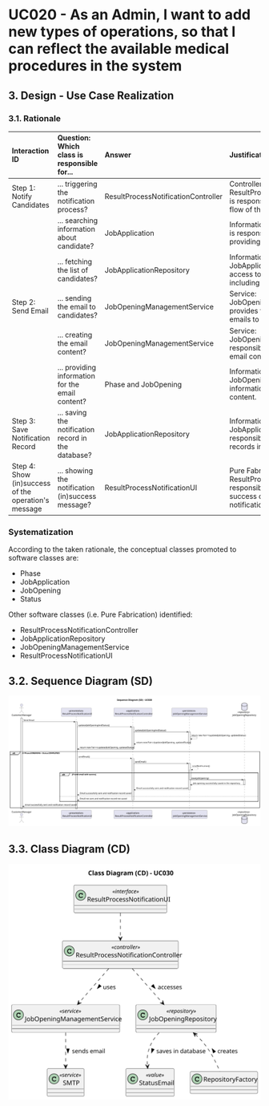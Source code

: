 # UC020 - As an Admin, I want to add new types of operations, so that I can reflect the available medical procedures in the system

## 3. Design - Use Case Realization

### 3.1. Rationale

| Interaction ID                                       | Question: Which class is responsible for...         | Answer                              | Justification (with patterns)                                                                                                        |
|:-----------------------------------------------------|:----------------------------------------------------|:------------------------------------|:-------------------------------------------------------------------------------------------------------------------------------------|
| Step 1: Notify Candidates                            | ... triggering the notification process?            | ResultProcessNotificationController | Controller: ResultProcessNotificationController is responsible for controlling the flow of the notification process.                 |
|                                                      | ... searching information about candidate?          | JobApplication                      | Information Expert: JobApplication is responsible for holding and providing candidate information.                                   |
|                                                      | ... fetching the list of candidates?                | JobApplicationRepository            | Information Expert: JobApplicationRepository provides access to job application data, including candidate details.                   |
| Step 2: Send Email                                   | ... sending the email to candidates?                | JobOpeningManagementService         | Service: JobOpeningManagementService provides the service of sending emails to candidates.                                           |
|                                                      | ... creating the email content?                     | JobOpeningManagementService         | Service: JobOpeningManagementService is responsible for generating the email content.                                                |
|                                                      | ... providing information for the email content?    | Phase and JobOpening                | Information Expert: Phase and JobOpening provide the necessary information for creating the email content.                           |
| Step 3: Save Notification Record                     | ... saving the notification record in the database? | JobApplicationRepository            | Information Expert: JobApplicationRepository is responsible for saving notification records in the database.                         |
| Step 4: Show (in)success of the operation's message  | ... showing the notification (in)success message?   | ResultProcessNotificationUI         | Pure Fabrication: ResultProcessNotificationUI is responsible for showing the success or failure message of the notification process. |

### Systematization ##

According to the taken rationale, the conceptual classes promoted to software classes are:

* Phase
* JobApplication
* JobOpening
* Status

Other software classes (i.e. Pure Fabrication) identified:

* ResultProcessNotificationController
* JobApplicationRepository
* JobOpeningManagementService
* ResultProcessNotificationUI

## 3.2. Sequence Diagram (SD)

![uc030-sequence-diagram.svg](svg/uc030-sequence-diagram.svg)

## 3.3. Class Diagram (CD)

![uc030-class-diagram.svg](svg/uc030-class-diagram.svg)